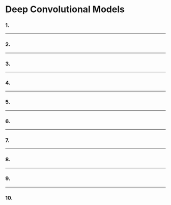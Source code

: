 # Deep Convolutional Models

### 1.

---
### 2.

---

### 3.

---

### 4.

---
### 5.

---
### 6.

---
### 7.

---
### 8.

---
### 9.

---
### 10.